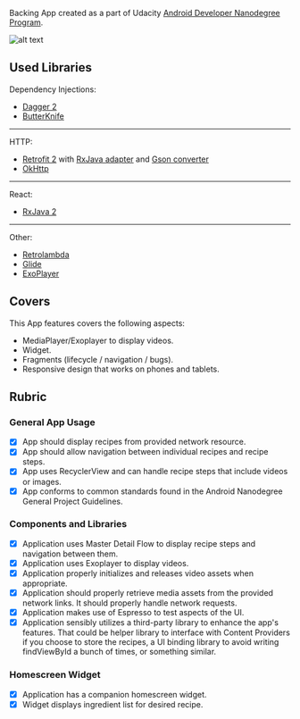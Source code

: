 Backing App created as a part of Udacity [Android Developer Nanodegree Program](https://www.udacity.com/course/android-developer-nanodegree-by-google--nd801).

![alt text](http://images.vfl.ru/ii/1535398414/9e3d21fd/23081697.jpg)

## Used Libraries
Dependency Injections:
* [Dagger 2](https://github.com/google/dagger)
* [ButterKnife](https://github.com/JakeWharton/butterknife)
___
HTTP:
* [Retrofit 2](https://github.com/square/retrofit) with [RxJava adapter](https://github.com/square/retrofit/tree/master/retrofit-adapters/rxjava2) and [Gson converter](https://github.com/square/retrofit/tree/master/retrofit-converters/gson)
* [OkHttp](https://github.com/square/okhttp)
___
React:
* [RxJava 2](https://github.com/ReactiveX/RxJava)
___
Other:
* [Retrolambda](https://github.com/evant/gradle-retrolambda)
* [Glide](https://github.com/bumptech/glide)
* [ExoPlayer](https://github.com/google/ExoPlayer)

## Covers
This App features covers the following aspects:
* MediaPlayer/Exoplayer to display videos.
* Widget.
* Fragments (lifecycle / navigation / bugs).
* Responsive design that works on phones and tablets.

## Rubric

### General App Usage
- [x] App should display recipes from provided network resource.
- [x] App should allow navigation between individual recipes and recipe steps.
- [x] App uses RecyclerView and can handle recipe steps that include videos or images.
- [x] App conforms to common standards found in the Android Nanodegree General Project Guidelines.

### Components and Libraries
- [x] Application uses Master Detail Flow to display recipe steps and navigation between them.
- [x] Application uses Exoplayer to display videos.
- [x] Application properly initializes and releases video assets when appropriate.
- [x] Application should properly retrieve media assets from the provided network links. It should properly handle network requests.
- [x] Application makes use of Espresso to test aspects of the UI.
- [x] Application sensibly utilizes a third-party library to enhance the app's features. That could be helper library to interface with Content Providers if you choose to store the recipes, a UI binding library to avoid writing findViewById a bunch of times, or something similar.

### Homescreen Widget
- [x] Application has a companion homescreen widget.
- [x] Widget displays ingredient list for desired recipe.
